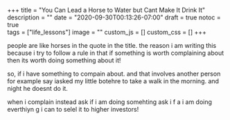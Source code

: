 +++
title = "You Can Lead a Horse to Water but Cant Make It Drink It"
description = ""
date = "2020-09-30T00:13:26-07:00"
draft = true
notoc = true  
tags = ["life_lessons"]
image = ""
custom_js = []
custom_css = []
+++

people are like horses in the quote in the title. 
the reason i am writing this because i try to follow a rule in that if something is worth complaining about then its worth doing something about it!


<!--more-->

so, if i have something to compain about. and that involves another person for example say  iasked my little botehre  to take  a walk in  the morning. 
and night he doesnt do it. 

when i complain instead ask if i am doing somehting ask i f a i am doing everthiyn g  i can to selel it to higher investors!
